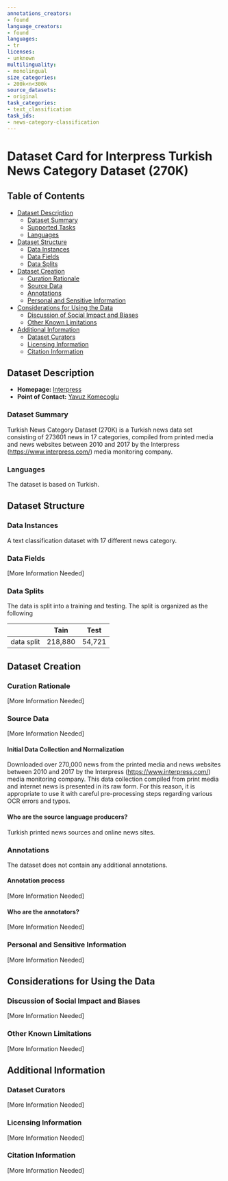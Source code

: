 ```yaml
---
annotations_creators:
- found
language_creators:
- found
languages:
- tr
licenses:
- unknown
multilinguality:
- monolingual
size_categories:
- 200k<n<300k
source_datasets:
- original
task_categories:
- text_classification
task_ids:
- news-category-classification
---
```


# Dataset Card for Interpress Turkish News Category Dataset (270K)

## Table of Contents
- [Dataset Description](#dataset-description)
  - [Dataset Summary](#dataset-summary)
  - [Supported Tasks](#supported-tasks-and-leaderboards)
  - [Languages](#languages)
- [Dataset Structure](#dataset-structure)
  - [Data Instances](#data-instances)
  - [Data Fields](#data-instances)
  - [Data Splits](#data-instances)
- [Dataset Creation](#dataset-creation)
  - [Curation Rationale](#curation-rationale)
  - [Source Data](#source-data)
  - [Annotations](#annotations)
  - [Personal and Sensitive Information](#personal-and-sensitive-information)
- [Considerations for Using the Data](#considerations-for-using-the-data)
  - [Discussion of Social Impact and Biases](#discussion-of-social-impact-and-biases)
  - [Other Known Limitations](#other-known-limitations)
- [Additional Information](#additional-information)
  - [Dataset Curators](#dataset-curators)
  - [Licensing Information](#licensing-information)
  - [Citation Information](#citation-information)

## Dataset Description

- **Homepage:** [Interpress](https://www.interpress.com/)
- **Point of Contact:** [Yavuz Komecoglu](mailto:yavuz.komecoglu@kodiks.com)

### Dataset Summary

Turkish News Category Dataset (270K) is a Turkish news data set consisting of 273601 news in 17 categories, compiled from printed media and news websites between 2010 and 2017 by the Interpress (https://www.interpress.com/) media monitoring company.

### Languages

The dataset is based on Turkish.

## Dataset Structure

### Data Instances

A text classification dataset with 17 different news category. 

### Data Fields

[More Information Needed]

### Data Splits

The data is split into a training and testing. The split is organized as the following 

|           | Tain    | Test  |
|---------- | ------- | ----- |
|data split | 218,880 | 54,721|

## Dataset Creation

### Curation Rationale

[More Information Needed]

### Source Data

[More Information Needed]

#### Initial Data Collection and Normalization

Downloaded over 270,000 news from the
printed media and news websites between 2010 and 2017 by the Interpress (https://www.interpress.com/) media monitoring company. This data collection compiled from print media and internet news is presented in its raw form. For this reason, it is appropriate to use it with careful pre-processing steps regarding various OCR errors and typos.


#### Who are the source language producers?

Turkish printed news sources and online news sites. 

### Annotations

The dataset does not contain any additional annotations.

#### Annotation process

[More Information Needed]

#### Who are the annotators?

[More Information Needed]

### Personal and Sensitive Information

[More Information Needed]

## Considerations for Using the Data

### Discussion of Social Impact and Biases

[More Information Needed]

### Other Known Limitations

[More Information Needed]

## Additional Information

### Dataset Curators

[More Information Needed]

### Licensing Information

[More Information Needed]

### Citation Information

[More Information Needed]

